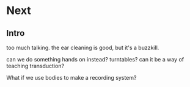 # Next

## Intro

too much talking. the ear cleaning is good, but it's a buzzkill.

can we do something hands on instead? turntables? can it be a way of teaching transduction?


What if we use bodies to make a recording system?


